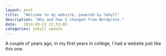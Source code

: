 ```yaml
---
layout: post
title:  "Welcome to my website, powered by Jekyll"
description: "Why and how I changed from Wordpress."
date:   2014-09-21 21:53:05
categories: jekyll update
---
```


A couple of years ago, in my first years in college, I had a website just like this one.

